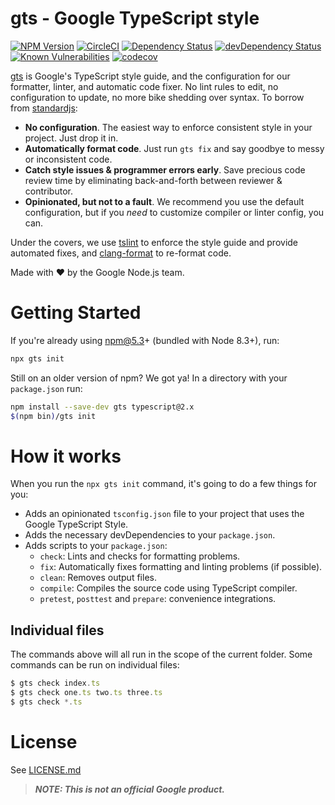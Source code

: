 # gts - Google TypeScript style

[![NPM Version][npm-image]][npm-url]
[![CircleCI][circle-image]][circle-url]
[![Dependency Status][david-image]][david-url]
[![devDependency Status][david-dev-image]][david-dev-url]
[![Known Vulnerabilities][snyk-image]][snyk-url]
[![codecov][codecov-image]][codecov-url]

[gts][npm-url] is Google's TypeScript style guide, and the configuration for our formatter, linter, and automatic code fixer. No lint rules to edit, no configuration to update, no more bike shedding over syntax. To borrow from [standardjs][standardjs-url]:

- **No configuration**. The easiest way to enforce consistent style in your project. Just drop it in.
- **Automatically format code**. Just run `gts fix` and say goodbye to messy or inconsistent code.
- **Catch style issues & programmer errors early**. Save precious code review time by eliminating back-and-forth between reviewer & contributor.
- **Opinionated, but not to a fault**. We recommend you use the default configuration, but if you *need* to customize compiler or linter config, you can.

Under the covers, we use [tslint][tslint-url] to enforce the style guide and provide automated fixes, and [clang-format][clang-format-url] to re-format code.

Made with ❤️ by the Google Node.js team.

# Getting Started

If you're already using npm@5.3+ (bundled with Node 8.3+), run:
```sh
npx gts init
```

Still on an older version of npm? We got ya! In a directory with your `package.json` run:

```sh
npm install --save-dev gts typescript@2.x
$(npm bin)/gts init
```

# How it works
When you run the `npx gts init` command, it's going to do a few things for you:
- Adds an opinionated `tsconfig.json` file to your project that uses the Google TypeScript Style.
- Adds the necessary devDependencies to your `package.json`.
- Adds scripts to your `package.json`:
  - `check`: Lints and checks for formatting problems.
  - `fix`: Automatically fixes formatting and linting problems (if possible).
  - `clean`: Removes output files.
  - `compile`: Compiles the source code using TypeScript compiler.
  - `pretest`, `posttest` and `prepare`: convenience integrations.

## Individual files
The commands above will all run in the scope of the current folder.  Some commands can be run on individual files:

```js
$ gts check index.ts
$ gts check one.ts two.ts three.ts
$ gts check *.ts
```

# License
See [LICENSE.md](LICENSE)

> ***NOTE: This is not an official Google product.***

[circle-image]: https://circleci.com/gh/google/ts-style.svg?style=svg
[circle-url]: https://circleci.com/gh/google/ts-style
[clang-format-url]: https://github.com/angular/clang-format
[codecov-image]: https://codecov.io/gh/google/ts-style/branch/master/graph/badge.svg
[codecov-url]: https://codecov.io/gh/google/ts-style
[david-dev-image]: https://david-dm.org/google/ts-style/dev-status.svg
[david-dev-url]: https://david-dm.org/google/ts-style?type=dev
[david-image]: https://david-dm.org/google/ts-style.svg
[david-url]: https://david-dm.org/google/ts-style
[npm-image]: https://img.shields.io/npm/v/gts.svg
[npm-url]: https://npmjs.org/package/gts
[snyk-image]: https://snyk.io/test/github/google/ts-style/badge.svg
[snyk-url]: https://snyk.io/test/github/google/ts-style
[standardjs-url]: https://www.npmjs.com/package/standard
[tslint-url]: https://palantir.github.io/tslint/

